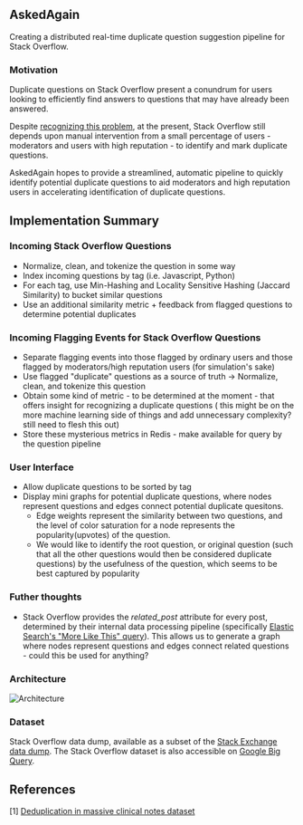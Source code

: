 ## AskedAgain
Creating a distributed real-time duplicate question suggestion pipeline for Stack Overflow.

### Motivation
Duplicate questions on Stack Overflow present a conundrum for users looking to efficiently find answers to questions that may have already been answered. 

Despite [recognizing this problem](https://stackoverflow.blog/2009/04/29/handling-duplicate-questions/), at the present, Stack Overflow still depends upon manual intervention from a small percentage of users - moderators and users with high reputation - to identify and mark duplicate questions. 

AskedAgain hopes to provide a streamlined, automatic pipeline to quickly identify potential duplicate questions to aid moderators and high reputation users in accelerating identification of duplicate questions. 
 

## Implementation Summary
### Incoming Stack Overflow Questions
* Normalize, clean, and tokenize the question in some way
* Index incoming questions by tag (i.e. Javascript, Python)
* For each tag, use Min-Hashing and Locality Sensitive Hashing (Jaccard Similarity) to bucket similar questions
* Use an additional similarity metric + feedback from flagged questions to determine potential duplicates

### Incoming Flagging Events for Stack Overflow Questions
* Separate flagging events into those flagged by ordinary users and those flagged by moderators/high reputation users (for simulation's sake)
* Use flagged "duplicate" questions as a source of truth -> Normalize, clean, and tokenize this question
* Obtain some kind of metric - to be determined at the moment - that offers insight for recognizing a duplicate questions ( this might be on the more machine learning side of things and add unnecessary complexity? still need to flesh this out)
* Store these mysterious metrics in Redis - make available for query by the question pipeline

### User Interface
* Allow duplicate questions to be sorted by tag
* Display mini graphs for potential duplicate questions, where nodes represent questions and edges connect potential duplicate quesitons. 
	* Edge weights represent the similarity between two questions, and the level of color saturation for a node represents the popularity(upvotes) of the question. 
	* We would like to identify the root question, or original question (such that all the other questions would then be considered duplicate questions) by the usefulness of the question, which seems to be best captured by popularity

### Futher thoughts
* Stack Overflow provides the *related_post* attribute for every post, determined by their internal data processing pipeline (specifically [Elastic Search's "More Like This" query](https://meta.stackexchange.com/questions/20473/how-are-related-questions-selected)). This allows us to generate a graph where nodes represent questions and edges connect related questions - could this be used for anything?

### Architecture
![Architecture](https://raw.github.com/kellielu/askedagain/master/imgs/AnnotatedArchitecture.jpg)
### Dataset
Stack Overflow data dump, available as a subset of the [Stack Exchange data dump](https://archive.org/details/stackexchange). 
The Stack Overflow dataset is also accessible on [Google Big Query](https://cloud.google.com/bigquery/public-data/stackoverflow).
## References
[1] [Deduplication in massive clinical notes dataset](https://arxiv.org/pdf/1704.05617.pdf)